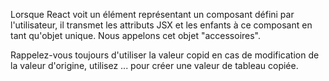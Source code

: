 Lorsque React voit un élément représentant un composant défini par l'utilisateur, il transmet les attributs JSX et les enfants à ce composant en tant qu'objet unique. Nous appelons cet objet "accessoires".

Rappelez-vous toujours d'utiliser la valeur copid en cas de modification de la valeur d'origine, utilisez ... pour créer une valeur de tableau copiée.